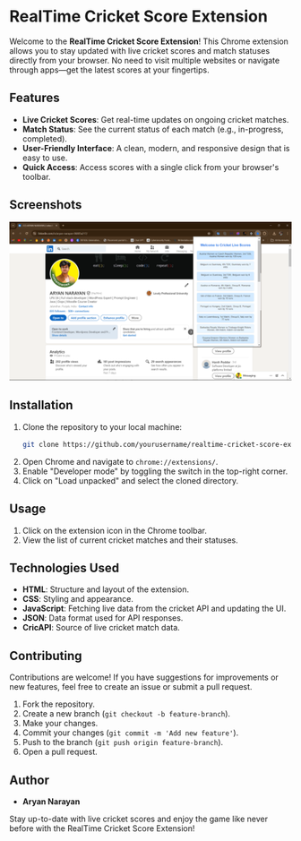 # RealTime Cricket Score Extension

Welcome to the **RealTime Cricket Score Extension**! This Chrome extension allows you to stay updated with live cricket scores and match statuses directly from your browser. No need to visit multiple websites or navigate through apps—get the latest scores at your fingertips.

## Features

- **Live Cricket Scores**: Get real-time updates on ongoing cricket matches.
- **Match Status**: See the current status of each match (e.g., in-progress, completed).
- **User-Friendly Interface**: A clean, modern, and responsive design that is easy to use.
- **Quick Access**: Access scores with a single click from your browser's toolbar.

## Screenshots

![Extension Screenshot](Extension_ScreenShot.png)

## Installation

1. Clone the repository to your local machine:
    ```bash
    git clone https://github.com/yourusername/realtime-cricket-score-extension.git
    ```
2. Open Chrome and navigate to `chrome://extensions/`.
3. Enable "Developer mode" by toggling the switch in the top-right corner.
4. Click on "Load unpacked" and select the cloned directory.

## Usage

1. Click on the extension icon in the Chrome toolbar.
2. View the list of current cricket matches and their statuses.

## Technologies Used

- **HTML**: Structure and layout of the extension.
- **CSS**: Styling and appearance.
- **JavaScript**: Fetching live data from the cricket API and updating the UI.
- **JSON**: Data format used for API responses.
- **CricAPI**: Source of live cricket match data.

## Contributing

Contributions are welcome! If you have suggestions for improvements or new features, feel free to create an issue or submit a pull request.

1. Fork the repository.
2. Create a new branch (`git checkout -b feature-branch`).
3. Make your changes.
4. Commit your changes (`git commit -m 'Add new feature'`).
5. Push to the branch (`git push origin feature-branch`).
6. Open a pull request.


## Author

- **Aryan Narayan**

Stay up-to-date with live cricket scores and enjoy the game like never before with the RealTime Cricket Score Extension!
